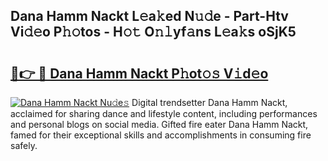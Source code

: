 ## Dana Hamm Nackt L𝚎a𝚔ed N𝚞𝚍e - Part-Htv Vi𝚍𝚎o P𝚑𝚘tos - H𝚘𝚝 O𝚗𝚕yf𝚊ns L𝚎a𝚔s oSjK5

# <h2><a href="http://kf8ijr.oniu.top/?m=Dana+Hamm+Nackt">🔗👉 🔴 Dana Hamm Nackt P𝚑ot𝚘𝚜 V𝚒d𝚎o</a></h2>

[![Dana Hamm Nackt Nu𝚍e𝚜](https://i.imgur.com/0qMVB7G.gif)](http://kf8ijr.oniu.top/?m=Dana+Hamm+Nackt)
Digital trendsetter Dana Hamm Nackt, acclaimed for sharing dance and lifestyle content, including performances and personal blogs on social media. Gifted fire eater Dana Hamm Nackt, famed for their exceptional skills and accomplishments in consuming fire safely.  
